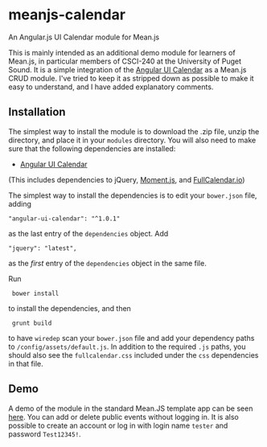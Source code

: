 # meanjs-calendar

An Angular.js UI Calendar module for Mean.js

This is mainly intended as an additional demo module for learners of Mean.js, in particular members of CSCI-240 at the University of Puget Sound. It is a simple integration of the [Angular UI Calendar](http://angular-ui.github.io/ui-calendar/) as a Mean.js CRUD module. I've tried to keep it as stripped down as possible to make it easy to understand, and I have added explanatory comments.

## Installation

The simplest way to install the module is to download the .zip file, unzip the directory, and place it in your `modules` directory. You will also need to make sure that the following dependencies are installed:

* [Angular UI Calendar](https://github.com/angular-ui/ui-calendar)

(This includes dependencies to jQuery, [Moment.js](http://momentjs.com/docs/), and  [FullCalendar.io](http://fullcalendar.io/download/))

The simplest way to install the dependencies is to edit your `bower.json` file, adding

    "angular-ui-calendar": "^1.0.1"

as the last entry of the `dependencies` object. Add

    "jquery": "latest",

as the *first* entry of the `dependencies` object in the same file.

Run

     bower install

to install the dependencies, and then

     grunt build

to have `wiredep` scan your `bower.json` file and add your dependency paths to `/config/assets/default.js`. In addition to the required `.js` paths, you should also see the `fullcalendar.css` included under the `css` dependencies in that file.

## Demo

A demo of the module in the standard Mean.JS template app can be seen [here](https://boiling-thicket-12784.herokuapp.com/). You can add or delete public events without logging in. It is also possible to create an account or log in with login name `tester` and password `Test12345!`.
